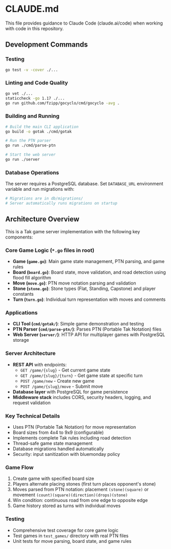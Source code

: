# CLAUDE.md

This file provides guidance to Claude Code (claude.ai/code) when working with code in this repository.

## Development Commands

### Testing
```bash
go test -v -cover ./...
```

### Linting and Code Quality
```bash
go vet ./...
staticcheck -go 1.17 ./...
go run github.com/fzipp/gocyclo/cmd/gocyclo -avg .
```

### Building and Running
```bash
# Build the main CLI application
go build -o gotak ./cmd/gotak

# Run the PTN parser
go run ./cmd/parse-ptn

# Start the web server
go run ./server
```

### Database Operations
The server requires a PostgreSQL database. Set `DATABASE_URL` environment variable and run migrations with:
```bash
# Migrations are in db/migrations/
# Server automatically runs migrations on startup
```

## Architecture Overview

This is a Tak game server implementation with the following key components:

### Core Game Logic (`*.go` files in root)
- **Game (`game.go`)**: Main game state management, PTN parsing, and game rules
- **Board (`board.go`)**: Board state, move validation, and road detection using flood fill algorithm
- **Move (`move.go`)**: PTN move notation parsing and validation
- **Stone (`stone.go`)**: Stone types (Flat, Standing, Capstone) and player constants
- **Turn (`turn.go`)**: Individual turn representation with moves and comments

### Applications
- **CLI Tool (`cmd/gotak/`)**: Simple game demonstration and testing
- **PTN Parser (`cmd/parse-ptn/`)**: Parses PTN (Portable Tak Notation) files
- **Web Server (`server/`)**: HTTP API for multiplayer games with PostgreSQL storage

### Server Architecture
- **REST API** with endpoints:
  - `GET /game/{slug}` - Get current game state
  - `GET /game/{slug}/{turn}` - Get game state at specific turn
  - `POST /game/new` - Create new game
  - `POST /game/{slug}/move` - Submit move
- **Database layer** with PostgreSQL for game persistence
- **Middleware stack** includes CORS, security headers, logging, and request validation

### Key Technical Details
- Uses PTN (Portable Tak Notation) for move representation
- Board sizes from 4x4 to 9x9 (configurable)
- Implements complete Tak rules including road detection
- Thread-safe game state management
- Database migrations handled automatically
- Security: input sanitization with bluemonday policy

### Game Flow
1. Create game with specified board size
2. Players alternate placing stones (first turn places opponent's stone)
3. Moves parsed from PTN notation: placement `(stone)(square)` or movement `(count)(square)(direction)(drops)(stone)`
4. Win condition: continuous road from one edge to opposite edge
5. Game history stored as turns with individual moves

### Testing
- Comprehensive test coverage for core game logic
- Test games in `test_games/` directory with real PTN files
- Unit tests for move parsing, board state, and game rules